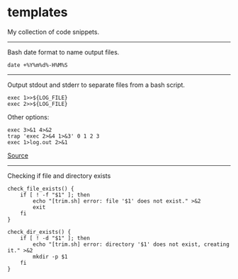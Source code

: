 # templates
My collection of code snippets.

---
Bash date format to name output files.

`date +%Y%m%d%-H%M%S`

---

Output stdout and stderr to separate files from a bash script.

```
exec 1>>${LOG_FILE}
exec 2>>${LOG_FILE}
```

Other options:
```
exec 3>&1 4>&2
trap 'exec 2>&4 1>&3' 0 1 2 3
exec 1>log.out 2>&1
```
[Source](https://serverfault.com/questions/103501/how-can-i-fully-log-all-bash-scripts-actions)

---

Checking if file and directory exists
```
check_file_exists() {
    if [ ! -f "$1" ]; then
        echo "[trim.sh] error: file '$1' does not exist." >&2
        exit
    fi
}

check_dir_exists() {
    if [ ! -d "$1" ]; then
        echo "[trim.sh] error: directory '$1' does not exist, creating it." >&2
        mkdir -p $1
    fi
}
```
